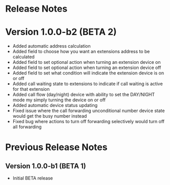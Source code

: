 Release Notes
==========

Version 1.0.0-b2 (BETA 2)
==========
* Added automatic address calculation
* Added field to choose how you want an extensions address to be calculated
* Added field to set optional action when turning an extension device on
* Added field to set optional action when turning an extension device off
* Added field to set what condition will indicate the extension device is on or off
* Added call waiting state to extensions to indicate if call waiting is active for that extension
* Added call flow (day/night) device with ability to set the DAY/NIGHT mode my simply turning the device on or off
* Added automatic device status updating
* Fixed issue where the call forwarding unconditional number device state would get the busy number instead
* Fixed bug where actions to turn off forwarding selectively would turn off all forwarding

Previous Release Notes
==========

Version 1.0.0-b1 (BETA 1)
---------------
* Initial BETA release
